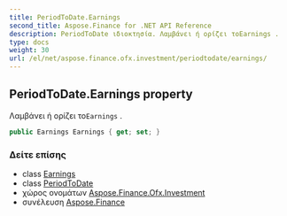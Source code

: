 ```yaml
---
title: PeriodToDate.Earnings
second_title: Aspose.Finance for .NET API Reference
description: PeriodToDate ιδιοκτησία. Λαμβάνει ή ορίζει τοEarnings .
type: docs
weight: 30
url: /el/net/aspose.finance.ofx.investment/periodtodate/earnings/
---
```

## PeriodToDate.Earnings property

Λαμβάνει ή ορίζει το`Earnings` .

```csharp
public Earnings Earnings { get; set; }
```

### Δείτε επίσης

* class [Earnings](../../earnings/)
* class [PeriodToDate](../)
* χώρος ονομάτων [Aspose.Finance.Ofx.Investment](../../periodtodate/)
* συνέλευση [Aspose.Finance](../../../)


